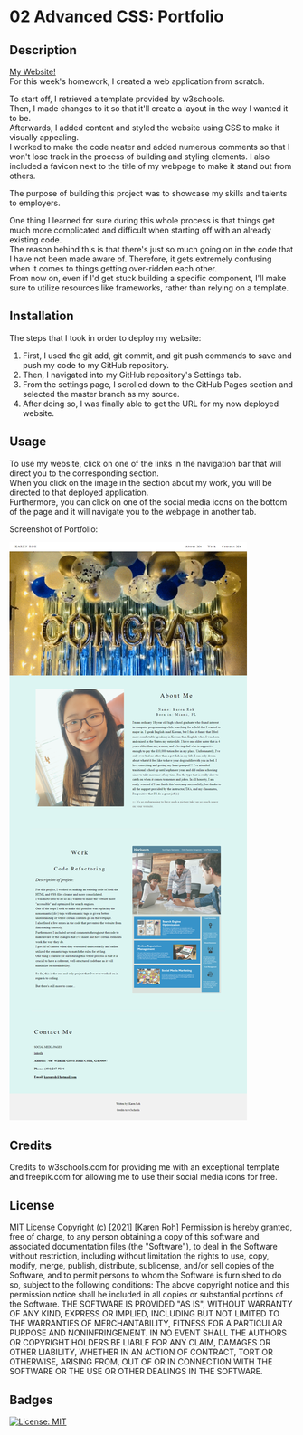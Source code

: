 # 02 Advanced CSS: Portfolio

## Description
[My Website!](https://kroh1031.github.io/week-02/)  
For this week's homework, I created a web application from scratch.  

To start off, I retrieved a template provided by w3schools.  
Then, I made changes to it so that it'll create a layout in the way I wanted it to be.  
Afterwards, I added content and styled the website using CSS to make it visually appealing.   
I worked to make the code neater and added numerous comments so that I won't lose track in the process of building and styling elements. 
I also included a favicon next to the title of my webpage to make it stand out from others. 

The purpose of building this project was to showcase my skills and talents to employers.

One thing I learned for sure during this whole process is that things get much more complicated and difficult when starting off with an already existing code.  
The reason behind this is that there's just so much going on in the code that I have not been made aware of. Therefore, it gets extremely confusing when it comes to things getting over-ridden each other.  
From now on, even if I'd get stuck building a specific component, I'll make sure to utilize resources like frameworks, rather than relying on a template. 

## Installation
The steps that I took in order to deploy my website:
  1. First, I used the git add, git commit, and git push commands to save and push my code to my GitHub repository.
  2. Then, I navigated into my GitHub repository's Settings tab.
  3. From the settings page, I scrolled down to the GitHub Pages section and selected the master branch as my source.
  4. After doing so, I was finally able to get the URL for my now deployed website. 

## Usage
To use my website, click on one of the links in the navigation bar that will direct you to the corresponding section.   
When you click on the image in the section about my work, you will be directed to that deployed application.  
Furthermore, you can click on one of the social media icons on the bottom of the page and it will navigate you to the webpage in another tab. 

Screenshot of Portfolio:

![Screenshot of Portfolio](./Assets/screenshot-of-portfolio.png)

## Credits
Credits to w3schools.com for providing me with an exceptional template and freepik.com for allowing me to use their social media icons for free.  

## License
MIT License
Copyright (c) [2021] [Karen Roh]
Permission is hereby granted, free of charge, to any person obtaining a copy
of this software and associated documentation files (the "Software"), to deal
in the Software without restriction, including without limitation the rights
to use, copy, modify, merge, publish, distribute, sublicense, and/or sell
copies of the Software, and to permit persons to whom the Software is
furnished to do so, subject to the following conditions:
The above copyright notice and this permission notice shall be included in all
copies or substantial portions of the Software.
THE SOFTWARE IS PROVIDED "AS IS", WITHOUT WARRANTY OF ANY KIND, EXPRESS OR
IMPLIED, INCLUDING BUT NOT LIMITED TO THE WARRANTIES OF MERCHANTABILITY,
FITNESS FOR A PARTICULAR PURPOSE AND NONINFRINGEMENT. IN NO EVENT SHALL THE
AUTHORS OR COPYRIGHT HOLDERS BE LIABLE FOR ANY CLAIM, DAMAGES OR OTHER
LIABILITY, WHETHER IN AN ACTION OF CONTRACT, TORT OR OTHERWISE, ARISING FROM,
OUT OF OR IN CONNECTION WITH THE SOFTWARE OR THE USE OR OTHER DEALINGS IN THE
SOFTWARE.

## Badges 
[![License: MIT](https://img.shields.io/badge/License-MIT-yellow.svg)](https://opensource.org/licenses/MIT)

